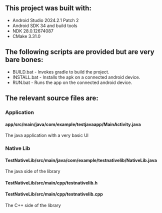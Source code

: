 ## This project was built with: 
- Android Studio 2024.2.1 Patch 2
- Android SDK 34 and build tools
- NDK 28.0.12674087
- CMake 3.31.0

## The following scripts are provided but are very bare bones: 

- BUILD.bat - Invokes gradle to build the project. 
- INSTALL.bat - Installs the apk on a connected android device. 
- RUN.bat - Runs the app on the connected android device. 

## The relevant source files are: 

### Application
#### app/src/main/java/com/example/testjavaapp/MainActivity.java
The java application with a very basic UI

### Native Lib
#### TestNativeLib/src/main/java/com/example/testnativelib/NativeLib.java
The java side of the library
#### TestNativeLib/src/main/cpp/testnativelib.h
#### TestNativeLib/src/main/cpp/testnativelib.cpp
The C++ side of the library
